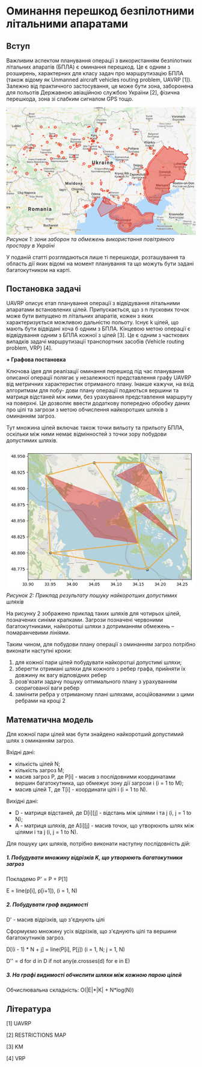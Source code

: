 # Оминання перешкод безпілотними літальними апаратами

## Вступ

Важливим аспектом планування операції з використанням безпілотних літальних
апаратів (БПЛА) є оминання перешкод. Це є одним з розширень, характерних 
для класу задач про маршрутизацію БПЛА (також відому як Unmanned aircraft 
vehicles routing problem, UAVRP [1]). Залежно
від практичного застосування, це може бути зона, заборонена для польотів 
Державною авіаційною службою України [2], фізична перешкода, зона зі слабким
сигналом GPS тощо. 

![Карта заборонених зон від ДАСУ](data/img/DASU_restrictions.png)
_Рисунок 1: зони заборон та обмежень використання повітряного простору в Україні_

У поданій статті розглядаються лише ті 
перешкоди, розташування та область дії яких відомі на момент планування та що
можуть бути задані багатокутником на карті. 

## Постановка задачі

UAVRP описує етап планування операції з відвідування літальними апаратами 
встановлених цілей. Припускається, що з n пускових точок може бути випущено 
m літальних апаратів, кожен з яких характеризується можливою дальністю польоту. 
Існує k цілей, що мають бути відвідані хоча б одним з БПЛА. Кінцевою метою 
операції є відвідування одним з БПЛА кожної з цілей [3]. Це є одним з часткових
випадків задачі маршрутизації транспортних засобів (Vehicle routing problem, 
VRP) [4]. 

**+ Графова постановка**

Ключова ідея для реалізації оминання перешкод під час планування описаної 
операції полягає у незалежності представлення графу UAVRP від метричних
характеристик отриманого плану. Інакше кажучи, на вхід алгоритмам для побу-
дови плану операції подаються вершини та матриця відстаней між ними, без
урахування представлення маршруту на поверхні. Це дозволяє ввести додаткову
попередню обробку даних про цілі та загрози з метою обчислення найкоротших 
шляхів з оминанням загроз.

Тут множина цілей включає також точки вильоту та прильоту БПЛА, оскільки
між ними немає відмінностей з точки зору побудови допустимих шляхів.

![<Найкоротші допустимі шляхи>](data/img/paths.jpg)
_Рисунок 2: Приклад результату пошуку найкоротших допустимих шляхів_

На рисунку 2 зображено приклад таких шляхів для чотирьох цілей, позначених 
синіми крапками. Загрози позначені червоними багатокутниками, найкоротші
шляхи з дотриманням обмежень – помаранчевими лініями.

Таким чином, для побудови плану операції з оминанням загроз потрібно
виконати наступні кроки:
1. для кожної пари цілей побудувати найкоротші допустимі шляхи;
2. зберегти отримані шляхи для кожного з ребер графа, прийняти їх довжину
 як вагу відповідних ребер
3. розв'язати задачу пошуку оптимального плану з урахуванням скоригованої
 ваги ребер
4. замінити ребра у отриманому плані шляхами, асоційованими з цими ребрами
 на кроці 2

## Математична модель

Для кожної пари цілей має бути знайдено найкоротший допустимий шлях з 
оминанням загроз.

Вхідні дані:
 - кількість цілей N;
 - кількість загроз M;
 - масив загроз P, де P[i] - масив з послідовними координатами вершин 
 багатокутника, що обмежує зону дії загрози i (i = 1 to M);
 - масив цілей T, де T[i] - координати цілі i (i = 1 to N).

Вихідні дані:
 - D - матриця відстаней, де D[i][j] - відстань між цілями i та j 
 (i, j = 1 to N);
 - A - матриця шляхів, де А[i][j] - масив точок, що утворюють шлях між
 цілями i та j (i, j = 1 to N).
 
Для пошуку цих шляхів, потрібно виконати наступну послідовність дій:

##### 1. Побудувати множину відрізків K, що утворюють багатокутники загроз

Покладемо P' = P + P[1]

E = line(p[i], p[i+1]), (i = 1, N)  
 
##### 2. Побудувати граф видимості

D' - масив відрізків, що з'єднують цілі

Сформуємо множину усіх відрізків, що з'єднують цілі та вершини 
багатокутників загроз.
 
D[(i - 1) * N + j] = line(P[i], P[j]) (i = 1, N; j = 1, N)

D'' = d for d in D if not any(e.crosses(d) for e in E) 

##### 3. На графі видимості обчислити шляхи між кожною парою цілей

Обчислювальна складність: O(|E|\*|K| + N*log(N))

## Література

[1] UAVRP

[2] RESTRICTIONS MAP

[3] KM

[4] VRP
